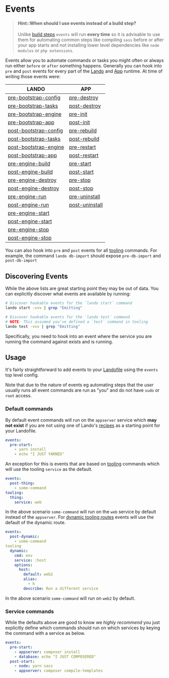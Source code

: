 Events
======

> #### Hint::When should I use events instead of a build step?
>
> Unlike [build steps](./services#build-steps.md) `events` will run **every time** so it is advisable to use them for automating common steps like compiling `sass` before or after your app starts and not installing lower level dependencies like `node modules` or `php extensions`.

Events allow you to automate commands or tasks you might often or always run either `before` or `after` something happens. Generally you can hook into `pre` and `post` events for every part of the [Lando](./../api/lando.md) and [App](./../api/api.md) runtime. At time of writing those events were:

| **LANDO** | **APP** |
| -- | -- |
| [pre-bootstrap-config](./../api/lando.md#event_pre_bootstrap_config) | [pre-destroy](./../api/app.md#event_pre_destroy) |
| [pre-bootstrap-tasks](./../api/lando.md#event_pre_bootstrap_tasks) | [ post-destroy](./../api/app.md#event_post_destroy) |
| [pre-bootstrap-engine](./../api/lando.md#event_pre_bootstrap_engine) | [pre-init](./../api/app.md#event_pre_init) |
| [pre-bootstrap-app](./../api/lando.md#event_pre_bootstrap_app) | [post-init](./../api/app.md#event_post_init) |
| [post-bootstrap-config](./../api/lando.md#event_post_bootstrap_config) | [pre-rebuild](./../api/app.md#event_pre_rebuild) |
| [post-bootstrap-tasks](./../api/lando.md#event_post_bootstrap_tasks) | [post-rebuild](./../api/app.md#event_post_rebuild) |
| [post-bootstrap-engine](./../api/lando.md#event_post_bootstrap_engine) | [pre-restart](./../api/app.md#event_pre_restart) |
| [post-bootstrap-app](./../api/lando.md#event_post_bootstrap_app) | [post-restart](./../api/app.md#event_post_restart) |
| [pre-engine-build](./../api/engine.md#event_pre_engine_build) | [pre-start](./../api/app.md#event_pre_start) |
| [post-engine-build](./../api/engine.md#event_post_engine_build) | [post-start](./../api/app.md#event_post_start) |
| [pre-engine-destroy](./../api/engine.md#event_pre_engine_destroy) | [pre-stop](./../api/app.md#event_pre_stop) |
| [post-engine-destroy](./../api/engine.md#event_post_engine_destroy) | [post-stop](./../api/app.md#event_post_stop) |
| [pre-engine-run](./../api/engine.md#event_pre_engine_run) | [pre-uninstall](./../api/app.md#event_pre_uninstall) |
| [post-engine-run](./../api/engine.md#event_post_engine_run) | [post-uninstall](./../api/app.md#event_post_uninstall) |
| [pre-engine-start](./../api/engine.md#event_pre_engine_start) | []() |
| [post-engine-start](./../api/engine.md#event_post_engine_start) | []() |
| [pre-engine-stop](./../api/engine.md#event_pre_engine_stop) | []() |
| [post-engine-stop](./../api/engine.md#event_post_engine_stop) | []() |

You can also hook into `pre` and `post` events for all [tooling](./tooling.md) commands. For example, the command `lando db-import` should expose `pre-db-import` and `post-db-import`

Discovering Events
------------------

While the above lists are great starting point they may be out of data. You can explicitly discover what events are available by running:

```bash
# Discover hookable events for the `lando start` command
lando start -vvv | grep "Emitting"

# Discover hookable events for the `lando test` command
# NOTE: This assumed you've defined a `test` command in tooling
lando test -vvv | grep "Emitting"
```

Specifically, you need to hook into an event where the service you are running the command against exists and is running.

Usage
-----

It's fairly straightforward to add events to your [Landofile](./lando.md) using the `events` top level config.

Note that due to the nature of events eg automating steps that the *user* usually runs all event commands are run as "you" and do not have `sudo` or `root` access.

### Default commands

By default event commands will run on the `appserver` service which **may not exist** if you are not using one of Lando's [recipes](./recipes.md) as a starting point for your Landofile.

```yaml
events:
  pre-start:
    - yarn install
    - echo "I JUST YARNED"
```

An exception for this is events that are based on [tooling](./../tooling.md) commands which will use the tooling `service` as the default.

```yaml
events:
  post-thing:
    - some-command
tooling:
  thing:
    service: web
```

In the above scenario `some-command` will run on the `web` service by default instead of the `appserver`. For [dynamic tooling routes](./../tooling.md#dynamic-service-commands) events will use the default of the dynamic route.

```yaml
events:
  post-dynamic:
    - some-command
tooling
  dynamic:
    cmd: env
    service: :host
    options:
      host:
        default: web2
        alias:
          - h
        describe: Run a different service
```

In the above scenario `some-command` will run on `web2` by default.

### Service commands

While the defaults above are good to know we *highly recommend* you just explicitly define which commands should run on which services by keying the command with a service as below.

```yaml
events:
  pre-start:
    - appserver: composer install
    - database: echo "I JUST COMPOSERED"
  post-start:
    - node: yarn sass
    - appserver: composer compile-templates
```
